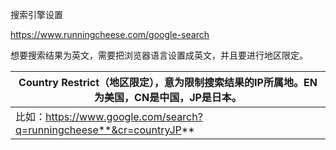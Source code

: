 搜索引擎设置

https://www.runningcheese.com/google-search

想要搜索结果为英文，需要把浏览器语言设置成英文，并且要进行地区限定。

| Country Restrict（地区限定），意为限制搜索结果的IP所属地。EN为美国，CN是中国，JP是日本。 |
| ------------------------------------------------------------ |
| 比如：https://www.google.com/search?q=runningcheese**&cr=countryJP** |